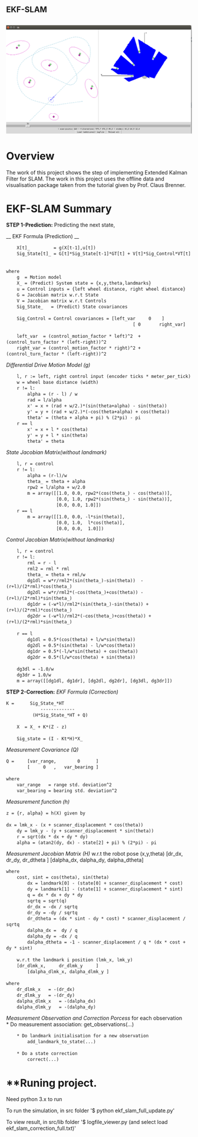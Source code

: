 ## **EKF-SLAM**
![project][image0]
---

[//]: # (Image References)
[image0]: ./images/viewer.png "result"


# **Overview**
The work of this project shows the step of implementing Extended Kalman Filter for SLAM. The work in this project uses the offline data and visualisation package taken from the tutorial given by Prof. Claus Brenner.

# **EKF-SLAM Summary**

**STEP 1-Prediction:** Predicting the next state,

__ EKF Formula (Prediction) __



		X[t]_         = g(X[t-1],u[t])  
		Sig_State[t]_ = G[t]*Sig_State[t-1]*GT[t] + V[t]*Sig_Control*VT[t]


	where
		g  = Motion model  
		X_ = (Predict) System state = {x,y,theta,landmarks}    
  		u = Control inputs = {left wheel distance, right wheel distance}  
		G = Jacobian matrix w.r.t State  
		V = Jacobian matrix w.r.t Controls    
		Sig_State_   = (Predict) State covariances

		Sig_Control = Control covariances = [left_var     0    ]  
                                            	    [ 0       right_var]

		left_var  = (control_motion_factor * left)^2  + (control_turn_factor * (left-right))^2
 		right_var = (control_motion_factor * right)^2 + (control_turn_factor * (left-right))^2

_Differential Drive Motion Model (g)_


	
		l, r := left, right control input (encoder ticks * meter_per_tick)
		w = wheel base distance (width)
		r != l:
		    alpha = (r - l) / w
		    rad = l/alpha
		    x' = x + (rad + w/2.)*(sin(theta+alpha) - sin(theta))
		    y' = y + (rad + w/2.)*(-cos(theta+alpha) + cos(theta))
		    theta' = (theta + alpha + pi) % (2*pi) - pi
		r == l
		    x' = x + l * cos(theta)
		    y' = y + l * sin(theta)
		    theta' = theta

_State Jacobian Matrix(without landmark)_


		l, r = control
		r != l:
		    alpha = (r-l)/w
		    theta_ = theta + alpha
		    rpw2 = l/alpha + w/2.0
		    m = array([[1.0, 0.0, rpw2*(cos(theta_) - cos(theta))],
		               [0.0, 1.0, rpw2*(sin(theta_) - sin(theta))],
		               [0.0, 0.0, 1.0]])
		r == l
		    m = array([[1.0, 0.0, -l*sin(theta)],
		               [0.0, 1.0,  l*cos(theta)],
		               [0.0, 0.0,  1.0]])


_Control Jacobian Matrix(without landmarks)_


		l, r = control
		r != l:
		    rml = r - l
		    rml2 = rml * rml
		    theta_ = theta + rml/w
		    dg1dl = w*r/rml2*(sin(theta_)-sin(theta))  - (r+l)/(2*rml)*cos(theta_)
		    dg2dl = w*r/rml2*(-cos(theta_)+cos(theta)) - (r+l)/(2*rml)*sin(theta_)
		    dg1dr = (-w*l)/rml2*(sin(theta_)-sin(theta)) + (r+l)/(2*rml)*cos(theta_)
		    dg2dr = (-w*l)/rml2*(-cos(theta_)+cos(theta)) + (r+l)/(2*rml)*sin(theta_)
		    
		r == l
		    dg1dl = 0.5*(cos(theta) + l/w*sin(theta))
		    dg2dl = 0.5*(sin(theta) - l/w*cos(theta))
		    dg1dr = 0.5*(-l/w*sin(theta) + cos(theta))
		    dg2dr = 0.5*(l/w*cos(theta) + sin(theta))

		dg3dl = -1.0/w
		dg3dr = 1.0/w
		m = array([[dg1dl, dg1dr], [dg2dl, dg2dr], [dg3dl, dg3dr]])



**STEP 2-Correction:**
_EKF Formula (Correction)_

	K = 	 Sig_State_*HT  
                 -------------         
              (H*Sig_State_*HT + Q)

        X  = X_ + K*(Z - z)

        Sig_state = (I - Kt*H)*X_   

_Measurement Covariance (Q)_

	Q =     [var_range,        0      ]
         	[     0   ,   var_bearing ]

	where
		var_range   = range std. deviation^2
		var_bearing = bearing std. deviation^2
	
_Measurement function (h)_  

	z = {r, alpha} = h(X) given by

	dx = lmk_x - (x + scanner_displacement * cos(theta))
        dy = lmk_y - (y + scanner_displacement * sin(theta))
        r = sqrt(dx * dx + dy * dy)
        alpha = (atan2(dy, dx) - state[2] + pi) % (2*pi) - pi

_Measurement Jacobian Matrix (H)_
  	w.r.t the robot pose (x,y,theta)
	 	[dr_dx,     dr_dy,     dr_dtheta    ]
         	[dalpha_dx, dalpha_dy, dalpha_dtheta]
	
	where
		cost, sint = cos(theta), sin(theta)
        	dx = landmark[0] - (state[0] + scanner_displacement * cost)
        	dy = landmark[1] - (state[1] + scanner_displacement * sint)
        	q = dx * dx + dy * dy
        	sqrtq = sqrt(q)
        	dr_dx = -dx / sqrtq
        	dr_dy = -dy / sqrtq
        	dr_dtheta = (dx * sint - dy * cost) * scanner_displacement / sqrtq
        	dalpha_dx =  dy / q
        	dalpha_dy = -dx / q
        	dalpha_dtheta = -1 - scanner_displacement / q * (dx * cost + dy * sint)

        w.r.t the landmark i position (lmk_x, lmk_y) 
		[dr_dlmk_x,     dr_dlmk_y     ]
         	[dalpha_dlmk_x, dalpha_dlmk_y ]

 	where
		dr_dlmk_x 	= -(dr_dx) 
		dr_dlmk_y	= -(dr_dy)
		dalpha_dlmk_x	= -(dalpha_dx)
		dalpha_dlmk_y	= -(dalpha_dy)

_Measurement Observation and Correction Porcess_
	for each observation		
		* Do measurement association: 
			get_observations(...)

		* Do landmark initialisation for a new observation
			add_landmark_to_state(...)

		* Do a state correction
			correct(...)



# **Runing project.
Need python 3.x to run

To run the simulation, in src folder
'$ python ekf_slam_full_update.py'


To view result, in src/lib folder
'$ logfile_viewer.py (and select load ekf_slam_correction_full.txt)'



